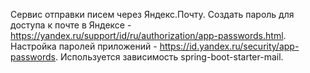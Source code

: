 Сервис отправки писем через Яндекс.Почту.
Создать пароль для доступа к почте в Яндексе - https://yandex.ru/support/id/ru/authorization/app-passwords.html.
Настройка паролей приложений - https://id.yandex.ru/security/app-passwords.
Используется зависимость spring-boot-starter-mail.